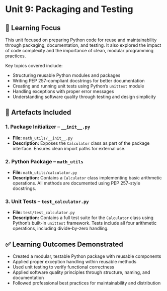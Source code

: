 # Unit 9: Packaging and Testing

## 🧠 Learning Focus

This unit focused on preparing Python code for reuse and maintainability through packaging, documentation, and testing. It also explored the impact of code complexity and the importance of clean, modular programming practices.

Key topics covered include:
- Structuring reusable Python modules and packages
- Writing PEP 257-compliant docstrings for better documentation
- Creating and running unit tests using Python’s `unittest` module
- Handling exceptions with proper error messages
- Understanding software quality through testing and design simplicity

## 📁 Artefacts Included

### 1. Package Initializer – `__init__.py`
- **File:** `math_utils/__init__.py`  
- **Description:** Exposes the `Calculator` class as part of the package interface. Ensures clean import paths for external use.

### 2. Python Package – `math_utils`
- **File:** `math_utils/calculator.py`  
- **Description:** Contains a `Calculator` class implementing basic arithmetic operations. All methods are documented using PEP 257-style docstrings.

### 3. Unit Tests – `test_calculator.py`
- **File:** `test/test_calculator.py`  
- **Description:** Contains a full test suite for the `Calculator` class using Python’s built-in `unittest` framework. Tests include all four arithmetic operations, including divide-by-zero handling.

## ✅ Learning Outcomes Demonstrated

- Created a modular, testable Python package with reusable components
- Applied proper exception handling within reusable methods
- Used unit testing to verify functional correctness
- Applied software quality principles through structure, naming, and documentation
- Followed professional best practices for maintainability and distribution

